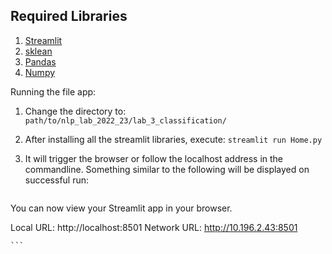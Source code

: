 ## Required Libraries
1. [Streamlit](https://streamlit.io)
2. [sklean](https://scikit-learn.org/stable/)
3. [Pandas](https://pandas.pydata.org)
4. [Numpy](https://numpy.org)

Running the file app:

1. Change the directory to:
    `path/to/nlp_lab_2022_23/lab_3_classification/`

2. After installing all the streamlit libraries, execute:
    `streamlit run Home.py`

3. It will trigger the browser or follow the localhost address in the commandline.
    Something similar to the following will be displayed on successful run:
    ```sh

  You can now view your Streamlit app in your browser.

  Local URL: http://localhost:8501
  Network URL: http://10.196.2.43:8501
  
    ```